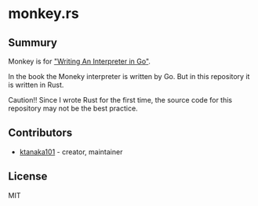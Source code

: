 # monkey.rs

## Summury

Monkey is for ["Writing An Interpreter in Go"](https://interpreterbook.com/).

In the book the Moneky interpreter is written by Go.
But in this repository it is written in Rust.

Caution!! Since I wrote Rust for the first time, the source code for this repository may not be the best practice.

## Contributors

- [ktanaka101](https://github.com/ktanaka101) - creator, maintainer

## License

MIT
